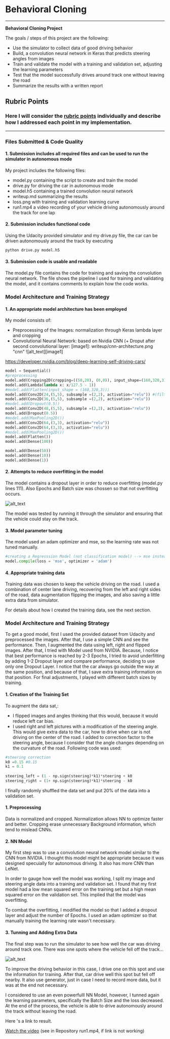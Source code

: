 # **Behavioral Cloning** 
---

**Behavioral Cloning Project**

The goals / steps of this project are the following:
* Use the simulator to collect data of good driving behavior
* Build, a convolution neural network in Keras that predicts steering angles from images
* Train and validate the model with a training and validation set, adjusting the learning parameters
* Test that the model successfully drives around track one without leaving the road
* Summarize the results with a written report


[//]: # (Image References)


## Rubric Points
### Here I will consider the [rubric points](https://review.udacity.com/#!/rubrics/432/view) individually and describe how I addressed each point in my implementation.  

---
### Files Submitted & Code Quality

#### 1. Submission includes all required files and can be used to run the simulator in autonomous mode

My project includes the following files:
* model.py containing the script to create and train the model
* drive.py for driving the car in autonomous mode
* model.h5 containing a trained convolution neural network 
* writeup.md summarizing the results
* loss.png with training and validation learning curve
* run1.mp4 a video recording of your vehicle driving autonomously around the track for one lap

#### 2. Submission includes functional code
Using the Udacity provided simulator and my drive.py file, the car can be driven autonomously around the track by executing 
```sh
python drive.py model.h5
```

#### 3. Submission code is usable and readable

The model.py file contains the code for training and saving the convolution neural network. The file shows the pipeline I used for training and validating the model, and it contains comments to explain how the code works.

### Model Architecture and Training Strategy

#### 1. An appropriate model architecture has been employed

My model consists of:
- Preprocessing of the Images: normalization through Keras lambda layer and cropping
- Convolutional Neural Network:
based on Nvidia CNN (+ Droput after second convolutional layer: 
[image1]: writeup/cnn-architecture.png "cnn"
![alt_text][image1]

https://developer.nvidia.com/blog/deep-learning-self-driving-cars/


```python
model = Sequential()
#preprocessing
model.add(Cropping2D(cropping=((50,20), (0,0)), input_shape=(160,320,3)))
model.add(Lambda(lambda x: x/127.5 - 1))
#model.add(Flatten(input_shape = (160,320,3)))
model.add(Conv2D(24,(5,5), subsample =(2,2), activation="relu")) #(filters, kernel size,...)
model.add(Conv2D(36,(5,5), subsample =(2,2), activation="relu"))
#model.add(Dropout(0.5))
model.add(Conv2D(48,(5,5), subsample =(2,2), activation="relu"))
model.add(Dropout(0.5))
#model.add(MaxPooling2D())
model.add(Conv2D(64,(3,3), activation="relu"))
model.add(Conv2D(64,(3,3), activation="relu"))
#model.add(MaxPooling2D())
model.add(Flatten())
model.add(Dense(100))

model.add(Dense(50))
model.add(Dense(10))
model.add(Dense(1))
```

#### 2. Attempts to reduce overfitting in the model

The model contains a dropout layer in order to reduce overfitting (model.py lines 111). Also Epochs and Batch size was chossen so that not overfitting occurs.

[image2]: loss.png "loss"
![alt_text][image2]

The model was tested by running it through the simulator and ensuring that the vehicle could stay on the track.

#### 3. Model parameter tuning

The model used an adam optimizer and mse, so the learning rate was not tuned manually.


```python
#creating a Regresssion Model (not classification model) --> mse instead cross entropy       
model.compile(loss = 'mse', optimizer = 'adam')
```

#### 4. Appropriate training data

Training data was chosen to keep the vehicle driving on the road. I used a combination of center lane driving, recovering from the left and right sides of the road, data augmentation flipping the images, and also saving a little extra data from simulator. 

For details about how I created the training data, see the next section. 

### Model Architecture and Training Strategy

To get a good model, first I used the provided dataset from Udacity and preprocessed the images. After that, I use a simple CNN and see the performance. Then, I augmented the data using left, right and flipped images. After that, I tried with Model used from NVIDIA. Because, I notice that best performance is reached by 2-3 Epochs, I tried to avoid underfitting by adding 1-2 Dropout layer and compare performance, deciding to use only one Dropout Layer. I notice that the car always go outside the way at the same position, and because of that, I save extra training information on that position. For final adjustments, I played with different batch sizes by training.

#### 1. Creation of the Training Set

To augment the data sat,:
- I flipped images and angles thinking that this would, because it would reduce left car bias.
- I used right and left pictures with a modification of the steering angle. This would give extra data to the car, how to drive when car is not driving on the center of the road. I added to correction factor to the steering angle, because I consider that the angle changes depending on the curvature of the road. Following code was used:


```python
#steering correction
k0 =0.15 #0.15
k1 = 0.1
        
steering_left = (1 - np.sign(steering)*k1)*steering + k0
steering_right = (1+ np.sign(steering)*k1)*steering - k0
```

I finally randomly shuffled the data set and put 20% of the data into a validation set. 


#### 1. Preprocessing
Data is normalized and cropped. Normalization allows NN to optimize faster and better. Cropping erase unnecessary Background information, which tend to mislead CNNs. 


#### 2. NN Model
My first step was to use a convolution neural network model similar to the CNN from NVIDIA. I thought this model might be appropriate because it was designed specuially for autonomous driving. It also has more CNN than LeNet.

In order to gauge how well the model was working, I split my image and steering angle data into a training and validation set. I found that my first model had a low mean squared error on the training set but a high mean squared error on the validation set. This implied that the model was overfitting. 

To combat the overfitting, I modified the model so that I added a dropout layer and adjust the number of Epochs. I used an adam optimizer so that manually training the learning rate wasn't necessary.

#### 3. Tunning and Adding Extra Data

The final step was to run the simulator to see how well the car was driving around track one. There was one spots where the vehicle fell off the track... 

[image3]: writeup/Away.png "problem"
![alt_text][image3]

To improve the driving behavior in this case, I drive one on this spot and use the information for training. After that, car drive well this spot but fell off nearby. It also use generator, just in case I need to record more data, but it was at the end not necessary.

I considered to use an even powerfulll NN Model, however, I tunned again the learning parameters, specifically the Batch Size and the loss decreased. At the end of the process, the vehicle is able to drive autonomously around the track without leaving the road.

Here 's a link to result.

[Watch the video](run1.mp4 "Video")
(see in Repository run1.mp4, if link is not working)




```python

```
